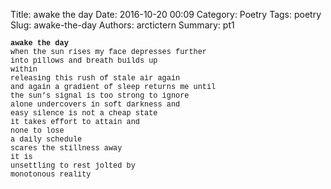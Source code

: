 Title: awake the day
Date: 2016-10-20 00:09
Category: Poetry
Tags: poetry
Slug: awake-the-day
Authors: arctictern
Summary: pt1

<p style="line-height: 100%">
<span style="font-family:Courier New; font-size: 85%">
<strong>awake the day</strong>  <br/>
when the sun rises my face depresses further  <br/>
into pillows and breath builds up  <br/>
within  <br/>
releasing this rush of stale air again  <br/>
and again a gradient of sleep returns me until  <br/>
the sun’s signal is too strong to ignore  <br/>
alone undercovers in soft darkness and  <br/>
easy silence is not a cheap state   <br/>
it takes effort to attain and   <br/>
none to lose  <br/>
a daily schedule   <br/>
scares the stillness away   <br/>
it is   <br/>
unsettling to rest jolted by   <br/>
monotonous reality    <br/>
</span>
</p>
